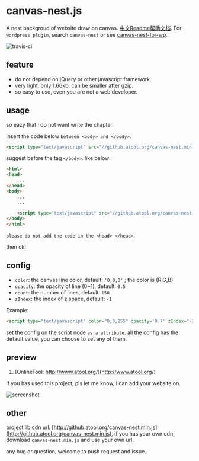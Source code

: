 # canvas-nest.js
A nest backgroud of website draw on canvas. [中文Readme帮助文档](https://github.com/hustcc/canvas-nest.js/blob/master/README-zh.md). For `wordpress plugin`, search `canvas-nest` or see [canvas-nest-for-wp](https://github.com/aTool-org/canvas-nest-for-wp).

![travis-ci](https://travis-ci.org/aTool-org/canvas-nest.js.svg?branch=master)

## feature

 - do not depend on jQuery or other javascript framework.
 - very light, only 1.66kb. can be smaller after gzip.
 - so easy to use, even you are not a web developer.

## usage

so eazy that I do not want write the chapter.

insert the code below `between <body> and </body>`.

```html
<script type="text/javascript" src="//github.atool.org/canvas-nest.min.js"></script>
```

suggest before the tag `</body>`. like below:

```html
<html>
<head>
	...
</head>
<body>
	...
	...
	...
	<script type="text/javascript" src="//github.atool.org/canvas-nest.min.js"></script>
</body>
</html>
```


`please do not add the code in the <head> </head>`.

then ok!

## config

 - `color`: the canvas line color, default: `'0,0,0'` ; the color is (R,G,B)
 - `opacity`: the opacity of line (0~1), default: `0.5`
 - `count`: the number of lines, default: `150`
 - `zIndex`: the index of z space, default: `-1`

Example:

```html
<script type="text/javascript" color="0,0,255" opacity='0.7' zIndex="-2" count="99" src="//github.atool.org/canvas-nest.min.js"></script>
```

set the config on the script node `as a attribute`. all the config has the default value, you can choose to set any of them.

## preview

1. [OnlineTool: http://www.atool.org/](http://www.atool.org/)

if you has used this project, pls let me know, I can add your website on.

![screenshot](https://raw.githubusercontent.com/hustcc/canvas-nest.js/master/screenshot.png)

## other

project lib cdn url: [http://github.atool.org/canvas-nest.min.js](http://github.atool.org/canvas-nest.min.js), if you has your own cdn, download `canvas-nest.min.js` and use your own url.

any bug or question, welcome to push request and issue.
